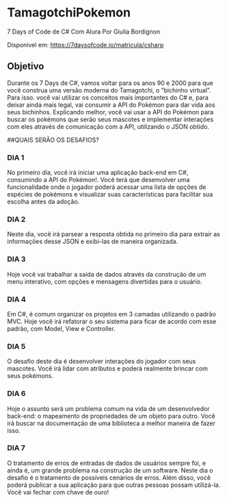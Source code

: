 # TamagotchiPokemon

7 Days of Code de C# Com Alura Por Giulia Bordignon

Disponível em: https://7daysofcode.io/matricula/csharp

## Objetivo

Durante os 7 Days de C#, vamos voltar para os anos 90 e 2000 para que você construa uma versão moderna do Tamagotchi, o “bichinho virtual”. Para isso. você vai utilizar os conceitos mais importantes do C# e, para deixar ainda mais legal, vai consumir a API do Pokémon para dar vida aos seus bichinhos. Explicando melhor, você vai usar a API do Pokémon para buscar os pokémons que serão seus mascotes e implementar interações com eles através de comunicação com a API, utilizando o JSON obtido.

##QUAIS SERÃO
OS DESAFIOS?

### DIA 1
No primeiro dia, você irá iniciar uma aplicação back-end em C#, consumindo a API do Pokémon!. Você terá que desenvolver uma funcionalidade onde o jogador poderá acessar uma lista de opções de espécies de pokémons e visualizar suas características para facilitar sua escolha antes da adoção.

### DIA 2
Neste dia, você irá parsear a resposta obtida no primeiro dia para extrair as informações desse JSON e exibi-las de maneira organizada.

### DIA 3
Hoje você vai trabalhar a saída de dados através da construção de um menu interativo, com opções e mensagens divertidas para o usuário.

### DIA 4
Em C#, é comum organizar os projetos em 3 camadas utilizando o padrão MVC. Hoje você irá refatorar o seu sistema para ficar de acordo com esse padrão, com Model, View e Controller.

### DIA 5
O desafio deste dia é desenvolver interações do jogador com seus mascotes. Você irá lidar com atributos e poderá realmente brincar com seus pokémons.

### DIA 6
Hoje o assunto será um problema comum na vida de um desenvolvedor back-end: o mapeamento de propriedades de um objeto para outro. Você irá buscar na documentação de uma biblioteca a melhor maneira de fazer isso.

### DIA 7
O tratamento de erros de entradas de dados de usuários sempre foi, e ainda é, um grande problema na construção de um software. Neste dia o desafio é o tratamento de possíveis cenários de erros. Além disso, você poderá publicar a sua aplicação para que outras pessoas possam utilizá-la. Você vai fechar com chave de ouro!
